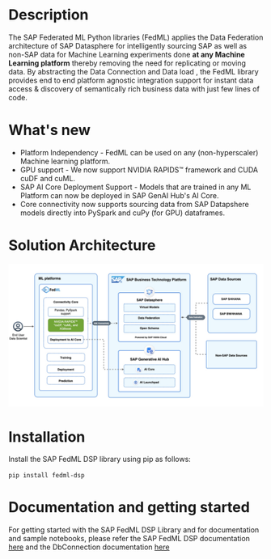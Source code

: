 # **Description**

The SAP Federated ML Python libraries (FedML) applies the Data Federation architecture of SAP Datasphere for intelligently sourcing SAP as well as non-SAP data for Machine Learning experiments done <b>at any Machine Learning platform</b> thereby removing the need for replicating or moving data. By abstracting the Data Connection and  Data load , the FedML library provides end to end platform agnostic integration support for instant data access & discovery of semantically rich business data with just few lines of code. 

# **What's new**

<ul>
  <li>Platform Independency -  FedML can be used on any (non-hyperscaler) Machine learning platform.
  <li>GPU support  - We now support NVIDIA RAPIDS™ framework and CUDA cuDF and cuML.
  <li>SAP AI Core Deployment Support  - Models that are trained in any ML Platform can now be deployed in SAP GenAI Hub's AI Core. 
  <li>Core connectivity now supports sourcing data from SAP Datapshere models directly into PySpark and cuPy (for GPU) dataframes.
 </ul>
 
 # **Solution Architecture**

![ard](./FedMLNew.jpg)

 # **Installation**

Install the SAP FedML DSP library using pip as follows:

`pip install fedml-dsp`

 # **Documentation and getting started**

For getting started with the SAP FedML DSP Library and for documentation and sample notebooks, please refer the SAP FedML DSP documentation [here](fedml-dsp.md) and the DbConnection documentation [here](../dbconnection.md)
